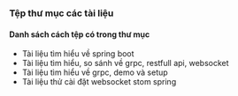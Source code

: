 <h3>Tệp thư mục các tài liệu </h3>
<h4> Danh sách cách tệp có trong thư mục </h4>
<ul>
<li>Tài liệu tìm hiểu về spring boot</li>
<li>Tài liệu tìm hiểu, so sánh về grpc, restfull api, websocket</li>
<li>Tài liệu tìm hiểu về grpc, demo và setup</li>
<li>Tài liệu thử cài đặt websocket stom spring</li>

</ul>
